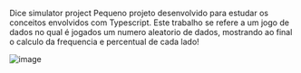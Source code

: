 Dice simulator project
Pequeno projeto desenvolvido para estudar os conceitos envolvidos com Typescript. Este trabalho se refere a um jogo de dados no qual é jogados um numero aleatorio de dados, mostrando ao final o calculo da frequencia e percentual de cada lado!

![image](https://user-images.githubusercontent.com/48540484/97056379-39290c80-155f-11eb-87f2-57984ad6b0f1.png)
